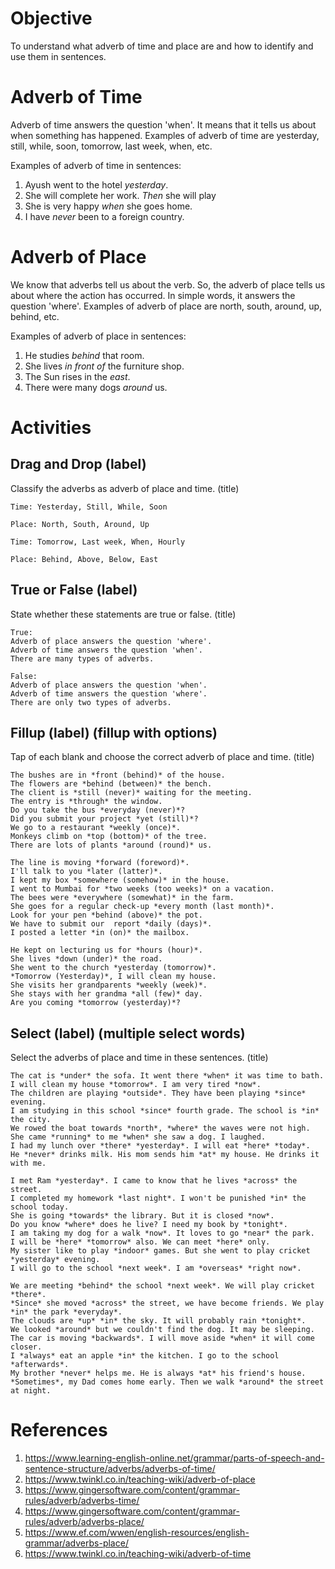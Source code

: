 # Objective

To understand what adverb of time and place are and how to identify and use them in sentences.

# Adverb of Time

Adverb of time answers the question 'when'. It means that it tells us about when something has happened. Examples of adverb of time are yesterday, still, while, soon, tomorrow, last week, when, etc.

Examples of adverb of time in sentences:
1. Ayush went to the hotel *yesterday*.
2. She will complete her work. *Then* she will play
3. She is very happy *when* she goes home.
4. I have *never* been to a foreign country.

# Adverb of Place

We know that adverbs tell us about the verb. So, the adverb of place tells us about where the action has occurred. In simple words, it answers the question 'where'. Examples of adverb of place are north, south, around, up, behind, etc.

Examples of adverb of place in sentences:
1. He studies *behind* that room.
2. She lives *in front of* the furniture shop.
3. The Sun rises in the *east*.
4. There were many dogs *around* us.

# Activities

## Drag and Drop (label)

Classify the adverbs as adverb of place and time. (title)
```
Time: Yesterday, Still, While, Soon

Place: North, South, Around, Up
```

```
Time: Tomorrow, Last week, When, Hourly

Place: Behind, Above, Below, East
```

## True or False (label)

State whether these statements are true or false. (title)
```
True:
Adverb of place answers the question 'where'.
Adverb of time answers the question 'when'.
There are many types of adverbs.

False:
Adverb of place answers the question 'when'.
Adverb of time answers the question 'where'.
There are only two types of adverbs.
```

## Fillup (label) (fillup with options)

Tap of each blank and choose the correct adverb of place and time. (title)
```
The bushes are in *front (behind)* of the house.
The flowers are *behind (between)* the bench.
The client is *still (never)* waiting for the meeting.
The entry is *through* the window.
Do you take the bus *everyday (never)*?
Did you submit your project *yet (still)*?
We go to a restaurant *weekly (once)*.
Monkeys climb on *top (bottom)* of the tree.
There are lots of plants *around (round)* us.
```

```
The line is moving *forward (foreword)*.
I'll talk to you *later (latter)*.
I kept my box *somewhere (somehow)* in the house.
I went to Mumbai for *two weeks (too weeks)* on a vacation.
The bees were *everywhere (somewhat)* in the farm.
She goes for a regular check-up *every month (last month)*.
Look for your pen *behind (above)* the pot.
We have to submit our  report *daily (days)*.
I posted a letter *in (on)* the mailbox.
```

```
He kept on lecturing us for *hours (hour)*.
She lives *down (under)* the road.
She went to the church *yesterday (tomorrow)*.
*Tomorrow (Yesterday)*, I will clean my house.
She visits her grandparents *weekly (week)*.
She stays with her grandma *all (few)* day.
Are you coming *tomorrow (yesterday)*?
```

## Select (label) (multiple select words)

Select the adverbs of place and time in these sentences. (title)
```
The cat is *under* the sofa. It went there *when* it was time to bath.
I will clean my house *tomorrow*. I am very tired *now*.
The children are playing *outside*. They have been playing *since* evening.
I am studying in this school *since* fourth grade. The school is *in* the city.
We rowed the boat towards *north*, *where* the waves were not high.
She came *running* to me *when* she saw a dog. I laughed.
I had my lunch over *there* *yesterday*. I will eat *here* *today*.
He *never* drinks milk. His mom sends him *at* my house. He drinks it with me.
```

```
I met Ram *yesterday*. I came to know that he lives *across* the street.
I completed my homework *last night*. I won't be punished *in* the school today.
She is going *towards* the library. But it is closed *now*.
Do you know *where* does he live? I need my book by *tonight*.
I am taking my dog for a walk *now*. It loves to go *near* the park.
I will be *here* *tomorrow* also. We can meet *here* only.
My sister like to play *indoor* games. But she went to play cricket *yesterday* evening.
I will go to the school *next week*. I am *overseas* *right now*.
```

```
We are meeting *behind* the school *next week*. We will play cricket *there*.
*Since* she moved *across* the street, we have become friends. We play *in* the park *everyday*.
The clouds are *up* *in* the sky. It will probably rain *tonight*.
We looked *around* but we couldn't find the dog. It may be sleeping.
The car is moving *backwards*. I will move aside *when* it will come closer.
I *always* eat an apple *in* the kitchen. I go to the school *afterwards*.
My brother *never* helps me. He is always *at* his friend's house.
*Sometimes*, my Dad comes home early. Then we walk *around* the street at night.
```

# References

1. https://www.learning-english-online.net/grammar/parts-of-speech-and-sentence-structure/adverbs/adverbs-of-time/
2. https://www.twinkl.co.in/teaching-wiki/adverb-of-place
3. https://www.gingersoftware.com/content/grammar-rules/adverb/adverbs-time/
4. https://www.gingersoftware.com/content/grammar-rules/adverb/adverbs-place/
5. https://www.ef.com/wwen/english-resources/english-grammar/adverbs-place/
6. https://www.twinkl.co.in/teaching-wiki/adverb-of-time



